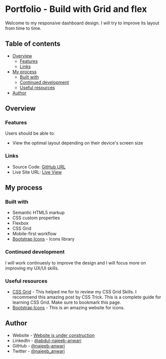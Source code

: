 # Portfolio - Build with Grid and flex

Welcome to my responsive dashboard design. I will try to improve its layout from time to time. 

## Table of contents

- [Overview](#overview)
  - [Features](#features)
  - [Links](#links)
- [My process](#my-process)
  - [Built with](#built-with)
  - [Continued development](#continued-development)
  - [Useful resources](#useful-resources)
- [Author](#author)

## Overview

### Features

Users should be able to:

- View the optimal layout depending on their device's screen size


### Links

- Source Code: [GitHub URL](https://github.com/najeeb-anwari/dashboard)
- Live Site URL: [Live View](https://najeeb-anwari.github.io/dashboard)

## My process

### Built with

- Semantic HTML5 markup
- CSS custom properties
- Flexbox
- CSS Grid
- Mobile-first workflow
- [Bootstrap Icons](https://icons.getbootstrap.com/) - Icons library


### Continued development

I will work continuesly to improve the design and I will focus more on improving my UX/UI skills.


### Useful resources

- [CSS Grid](https://css-tricks.com/snippets/css/complete-guide-grid/) - This helped me for to review my CSS Grid Skills. I recommend this amazing post by CSS Trick. This is a complete guide for learning CSS Grid. Make sure to bookmark this page.
- [Bootstrap Icons](https://icons.getbootstrap.com/) - This is an amazing website for icons.


## Author

- Website - [Website is under construction](https://www.najeeb-anwari.com)
- LinkedIn - [@abdul-najeeb-anwari](https://www.linkedin.com/in/abdul-najeeb-anwari)
- GitHub - [@najeeb-anwari](https://github.com/najeeb-anwari)
- Twitter - [@najeeb_anwari](https://www.twitter.com/najeeb_anwari)
